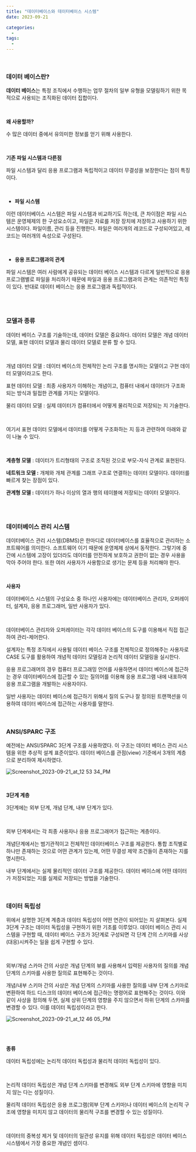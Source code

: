 ```yaml
---
title: "데이터베이스와 데이터베이스 시스템"
date: 2023-09-21

categories:
  - 
tags:
  -
---
```



<br>

### 데이터 베이스란?

**데이터 베이스**는 특정 조직에서 수행하는 업무 절차의 일부 유형을 모델링하기 위한 목적으로 사용되는 조직화된 데이터 집합이다. 

<br>

**왜 사용할까?**

수 많은 데이터 중에서 유의미한 정보를 얻기 위해 사용한다.

<br>

**기존 파일 시스템과 다른점**

파일 시스템과 달리 응용 프로그램과 독립적이고 데이터 무결성을 보장한다는 점이 특징이다.

<br>

- **파일 시스템**

이런 데이터베이스 시스템은 파일 시스템과 비교하기도 하는데, 큰 차이점은 파일 시스템은 운영체제의 한 구성요소이고, 파일은 자료를 저장 장치에 저장하고 사용하기 위한 시스템이다. 파일이름, 관리 등을 진행한다. 파일은 여러개의 레코드로 구성되어있고, 레코드는 여러개의 속성으로 구성된다.

<br>

- **응용 프로그램과의 관계**

파일 시스템은 여러 사람에게 공유되는 데이터 베이스 시스템과 다르게 일반적으로 응용 프로그램별로 파일을 처리하기 때문에 파일과 응용 프로그램과의 관계는 의존적인 특징이 있다. 반대로 데이터 베이스는 응용 프로그램과 독립적이다.

<br>
<br>

### **모델과** **종류**

데이터 베이스 구조를 기술하는데, 데이터 모델은 중요하다. 데이터 모델은 개념 데이터 모델, 표현 데이터 모델과 물리 데이터 모델로 분류 할 수 있다.

<br>

개념 데이터 모델 : 데이터 베이스의 전체적인 논리 구조를 명시하는 모델이고 구현 데이터 모델이라고도 한다.

표현 데이터 모델 : 최종 사용자가 이해하는 개념이고, 컴퓨터 내에서 데이터가 구조화 되는 방식과 밀접한 관계를 가지는 모델이다.

물리 데이터 모델 : 실제 데이터가 컴퓨터에서 어떻게 물리적으로 저장되는 지 기술한다.

<br>

여기서 표현 데이터 모델에서 데이터를 어떻게 구조화하는 지 등과 관련하여 아래와 같이 나눌 수 있다.

<br>

**계층형 모델** : 데이터가 트리형태의 구조로 조직된 것으로 부모-자식 관계로 표현된다.

**네트워크 모델 :** 개체와 개체 관계를 그래프 구조로 연결하는 데이터 모델이다. 데이터를 빠르게 찾는 장점이 있다.

**관계형 모델 :** 데이터가 하나 이상의 열과 행의 테이블에 저장되는 데이터 모델이다.

<br>
<br>


### 데이터베이스 관리 시스템

데이터베이스 관리 시스템(DBMS)은 한마디로 데이터베이스를 효율적으로 관리하는 소프트웨어를 의미한다. 소프트웨어 이기 때문에 운영체제 상에서 동작한다. 그렇기에 중간에 시스템에 고장이 있더라도 데이터를 안전하게 보호하고 권한이 없는 경우 사용을 막아 주어야 한다. 또한 여러 사용자가 사용함으로 생기는 문제 등을 처리해야 한다.

<br>

**사용자**

데이터베이스 시스템의 구성요소 중 하나인 사용자에는 데이터베이스 관리자, 오퍼레이터, 설계자, 응용 프로그래머, 일반 사용자가 있다.

<br>

데이터베이스 관리자와 오퍼레이터는 각각 데이터 베이스의 도구를 이용해서 직접 접근하여 관리-제어한다. 

설계자는 특정 조직에서 사용될 데이터 베이스 구조를 전체적으로 정의해주는 사용자로 CASE 도구를 활용하여 개념적 데이터 모델링과 논리적 데이터 모델링을 실시한다.

응용 프로그래머의 경우 컴퓨터 프로그래밍 언어를 사용하면서 데이터 베이스에 접근하는 경우 데이터베이스에 접근할 수 있는 질의어를 이용해 응용 프로그램 내에 내포하여 응용 프로그램을 개발하는 사용자이다.

일반 사용자는 데이터 베이스에 접근하기 위해서 질의 도구나 잘 정의된 트랜잭션을 이용하여 데이터 베이스에 접근하는 사용자를 말한다.


<br>

### ANSI/SPARC 구조

예전에는 ANSI/SPARC 3단계 구조를 사용하였다. 이 구조는 데이터 베이스 관리 시스템을 위한 추상적 설계 표준이었다. 데이터 베이스를 관점(view) 기준에서 3개의 계층으로 분리하여 제시하였다.

![Screenshot_2023-09-21_at_12 53 34_PM](https://github.com/rha6780/rha6780.github.io/assets/47859845/b6e4ce80-5d7e-47d2-88a1-408fffc02e3f)

<br>

**3단계 계층**

3단계에는 외부 단계, 개념 단계, 내부 단계가 있다.

<br>

외부 단계에서는 각 최종 사용자나 응용 프로그래머가 접근하는 계층이다.

개념단계에서는 범기관적이고 전체적인 데이터베이스 구조를 제공한다. 통합 조직별로 하나만 존재하는 것으로 어떤 관계가 있는제, 어떤 무결성 제약 조건들이 존재하는 지를 명시한다.

내부 단계에서는 실제 물리적인 데이터 구조를 제공한다. 데이터 베이스에 어떤 데이터가 저장되었는 지를 실제로 저장되는 방법을 기술한다.


<br>

### 데이터 독립성

위에서 설명한 3단계 계층과 데이터 독립성이 어떤 연관이 되어있는 지 살펴본다. 실제 3단계 구조는 데이터 독립성을 구현하기 위한 기초를 이루었다. 데이터 베이스 관리 시스템을 구현할 때, 데이터 베이스 구조가 3단계로 구성되면 각 단계 간의 스키마를 사상(대응)시켜주는 일을 쉽게 구현할 수 있다. 

<br>

외부/개념 스카마 간의 사상은 개념 단계의 뷰를 사용해서 입력된 사용자의 질의를 개념단계의 스키마를 사용한 질의로 표현해주는 것이다.

개념/내부 스키마 간의 사상은 개념 단계의 스키마를 사용한 질의를 내부 단계 스키마로 변환하여 하드 디스크의 데이터 베이스에 접근하는 명령어로 표현해주는 것이다. 이와 같이 사상을 정의해 두면, 실제 상위 단계의 영향을 주지 않으면서 하위 단계의 스카마를 변경할 수 있다. 이를 데이터 독립성이라고 한다.

![Screenshot_2023-09-21_at_12 46 05_PM](https://github.com/rha6780/rha6780.github.io/assets/47859845/ce045b29-31ad-4463-a603-9ba278e8f40f)

<br>
<br>

**종류**

데이터 독립성에는 논리적 데이터 독립성과 물리적 데이터 독립성이 있다. 

<br>

논리적 데이터 독립성은 개념 단계 스키마를 변경해도 외부 단계 스키마에 영향을 미치지 않는 다는 성질이다.

물리적 데이터 독립성은 응용 프로그램(외부 단계 스키마)나 데이터 베이스의 논리적 구조에 영향을 미치지 않고 데이터의 물리적 구조를 변경할 수 있는 성질이다.

<br>

데이터의 중복성 제거 및 데이터의 일관성 유지를 위해 데이터 독립성은 데이터 베이스 시스템에서 가장 중요한 개념인 셈이다.

<br>
<br>
